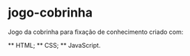 # jogo-cobrinha
Jogo da cobrinha para fixação de conhecimento criado com: 

** HTML; 
** CSS;
** JavaScript.
